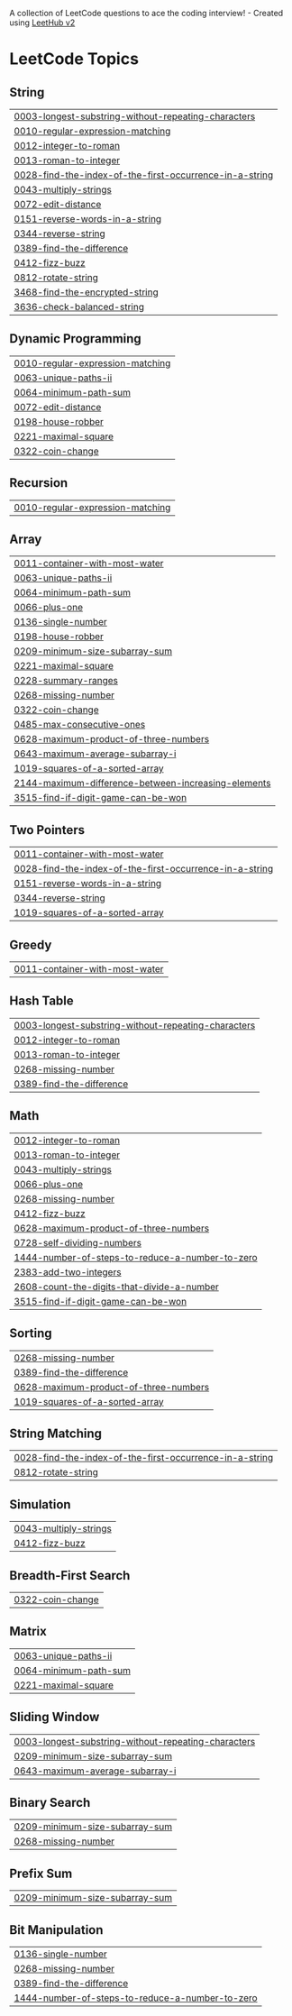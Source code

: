 A collection of LeetCode questions to ace the coding interview! - Created using [LeetHub v2](https://github.com/arunbhardwaj/LeetHub-2.0)
<!---LeetCode Topics Start-->
# LeetCode Topics
## String
|  |
| ------- |
| [0003-longest-substring-without-repeating-characters](https://github.com/jhansi-challa/Leetcode/tree/master/0003-longest-substring-without-repeating-characters) |
| [0010-regular-expression-matching](https://github.com/jhansi-challa/Leetcode/tree/master/0010-regular-expression-matching) |
| [0012-integer-to-roman](https://github.com/jhansi-challa/Leetcode/tree/master/0012-integer-to-roman) |
| [0013-roman-to-integer](https://github.com/jhansi-challa/Leetcode/tree/master/0013-roman-to-integer) |
| [0028-find-the-index-of-the-first-occurrence-in-a-string](https://github.com/jhansi-challa/Leetcode/tree/master/0028-find-the-index-of-the-first-occurrence-in-a-string) |
| [0043-multiply-strings](https://github.com/jhansi-challa/Leetcode/tree/master/0043-multiply-strings) |
| [0072-edit-distance](https://github.com/jhansi-challa/Leetcode/tree/master/0072-edit-distance) |
| [0151-reverse-words-in-a-string](https://github.com/jhansi-challa/Leetcode/tree/master/0151-reverse-words-in-a-string) |
| [0344-reverse-string](https://github.com/jhansi-challa/Leetcode/tree/master/0344-reverse-string) |
| [0389-find-the-difference](https://github.com/jhansi-challa/Leetcode/tree/master/0389-find-the-difference) |
| [0412-fizz-buzz](https://github.com/jhansi-challa/Leetcode/tree/master/0412-fizz-buzz) |
| [0812-rotate-string](https://github.com/jhansi-challa/Leetcode/tree/master/0812-rotate-string) |
| [3468-find-the-encrypted-string](https://github.com/jhansi-challa/Leetcode/tree/master/3468-find-the-encrypted-string) |
| [3636-check-balanced-string](https://github.com/jhansi-challa/Leetcode/tree/master/3636-check-balanced-string) |
## Dynamic Programming
|  |
| ------- |
| [0010-regular-expression-matching](https://github.com/jhansi-challa/Leetcode/tree/master/0010-regular-expression-matching) |
| [0063-unique-paths-ii](https://github.com/jhansi-challa/Leetcode/tree/master/0063-unique-paths-ii) |
| [0064-minimum-path-sum](https://github.com/jhansi-challa/Leetcode/tree/master/0064-minimum-path-sum) |
| [0072-edit-distance](https://github.com/jhansi-challa/Leetcode/tree/master/0072-edit-distance) |
| [0198-house-robber](https://github.com/jhansi-challa/Leetcode/tree/master/0198-house-robber) |
| [0221-maximal-square](https://github.com/jhansi-challa/Leetcode/tree/master/0221-maximal-square) |
| [0322-coin-change](https://github.com/jhansi-challa/Leetcode/tree/master/0322-coin-change) |
## Recursion
|  |
| ------- |
| [0010-regular-expression-matching](https://github.com/jhansi-challa/Leetcode/tree/master/0010-regular-expression-matching) |
## Array
|  |
| ------- |
| [0011-container-with-most-water](https://github.com/jhansi-challa/Leetcode/tree/master/0011-container-with-most-water) |
| [0063-unique-paths-ii](https://github.com/jhansi-challa/Leetcode/tree/master/0063-unique-paths-ii) |
| [0064-minimum-path-sum](https://github.com/jhansi-challa/Leetcode/tree/master/0064-minimum-path-sum) |
| [0066-plus-one](https://github.com/jhansi-challa/Leetcode/tree/master/0066-plus-one) |
| [0136-single-number](https://github.com/jhansi-challa/Leetcode/tree/master/0136-single-number) |
| [0198-house-robber](https://github.com/jhansi-challa/Leetcode/tree/master/0198-house-robber) |
| [0209-minimum-size-subarray-sum](https://github.com/jhansi-challa/Leetcode/tree/master/0209-minimum-size-subarray-sum) |
| [0221-maximal-square](https://github.com/jhansi-challa/Leetcode/tree/master/0221-maximal-square) |
| [0228-summary-ranges](https://github.com/jhansi-challa/Leetcode/tree/master/0228-summary-ranges) |
| [0268-missing-number](https://github.com/jhansi-challa/Leetcode/tree/master/0268-missing-number) |
| [0322-coin-change](https://github.com/jhansi-challa/Leetcode/tree/master/0322-coin-change) |
| [0485-max-consecutive-ones](https://github.com/jhansi-challa/Leetcode/tree/master/0485-max-consecutive-ones) |
| [0628-maximum-product-of-three-numbers](https://github.com/jhansi-challa/Leetcode/tree/master/0628-maximum-product-of-three-numbers) |
| [0643-maximum-average-subarray-i](https://github.com/jhansi-challa/Leetcode/tree/master/0643-maximum-average-subarray-i) |
| [1019-squares-of-a-sorted-array](https://github.com/jhansi-challa/Leetcode/tree/master/1019-squares-of-a-sorted-array) |
| [2144-maximum-difference-between-increasing-elements](https://github.com/jhansi-challa/Leetcode/tree/master/2144-maximum-difference-between-increasing-elements) |
| [3515-find-if-digit-game-can-be-won](https://github.com/jhansi-challa/Leetcode/tree/master/3515-find-if-digit-game-can-be-won) |
## Two Pointers
|  |
| ------- |
| [0011-container-with-most-water](https://github.com/jhansi-challa/Leetcode/tree/master/0011-container-with-most-water) |
| [0028-find-the-index-of-the-first-occurrence-in-a-string](https://github.com/jhansi-challa/Leetcode/tree/master/0028-find-the-index-of-the-first-occurrence-in-a-string) |
| [0151-reverse-words-in-a-string](https://github.com/jhansi-challa/Leetcode/tree/master/0151-reverse-words-in-a-string) |
| [0344-reverse-string](https://github.com/jhansi-challa/Leetcode/tree/master/0344-reverse-string) |
| [1019-squares-of-a-sorted-array](https://github.com/jhansi-challa/Leetcode/tree/master/1019-squares-of-a-sorted-array) |
## Greedy
|  |
| ------- |
| [0011-container-with-most-water](https://github.com/jhansi-challa/Leetcode/tree/master/0011-container-with-most-water) |
## Hash Table
|  |
| ------- |
| [0003-longest-substring-without-repeating-characters](https://github.com/jhansi-challa/Leetcode/tree/master/0003-longest-substring-without-repeating-characters) |
| [0012-integer-to-roman](https://github.com/jhansi-challa/Leetcode/tree/master/0012-integer-to-roman) |
| [0013-roman-to-integer](https://github.com/jhansi-challa/Leetcode/tree/master/0013-roman-to-integer) |
| [0268-missing-number](https://github.com/jhansi-challa/Leetcode/tree/master/0268-missing-number) |
| [0389-find-the-difference](https://github.com/jhansi-challa/Leetcode/tree/master/0389-find-the-difference) |
## Math
|  |
| ------- |
| [0012-integer-to-roman](https://github.com/jhansi-challa/Leetcode/tree/master/0012-integer-to-roman) |
| [0013-roman-to-integer](https://github.com/jhansi-challa/Leetcode/tree/master/0013-roman-to-integer) |
| [0043-multiply-strings](https://github.com/jhansi-challa/Leetcode/tree/master/0043-multiply-strings) |
| [0066-plus-one](https://github.com/jhansi-challa/Leetcode/tree/master/0066-plus-one) |
| [0268-missing-number](https://github.com/jhansi-challa/Leetcode/tree/master/0268-missing-number) |
| [0412-fizz-buzz](https://github.com/jhansi-challa/Leetcode/tree/master/0412-fizz-buzz) |
| [0628-maximum-product-of-three-numbers](https://github.com/jhansi-challa/Leetcode/tree/master/0628-maximum-product-of-three-numbers) |
| [0728-self-dividing-numbers](https://github.com/jhansi-challa/Leetcode/tree/master/0728-self-dividing-numbers) |
| [1444-number-of-steps-to-reduce-a-number-to-zero](https://github.com/jhansi-challa/Leetcode/tree/master/1444-number-of-steps-to-reduce-a-number-to-zero) |
| [2383-add-two-integers](https://github.com/jhansi-challa/Leetcode/tree/master/2383-add-two-integers) |
| [2608-count-the-digits-that-divide-a-number](https://github.com/jhansi-challa/Leetcode/tree/master/2608-count-the-digits-that-divide-a-number) |
| [3515-find-if-digit-game-can-be-won](https://github.com/jhansi-challa/Leetcode/tree/master/3515-find-if-digit-game-can-be-won) |
## Sorting
|  |
| ------- |
| [0268-missing-number](https://github.com/jhansi-challa/Leetcode/tree/master/0268-missing-number) |
| [0389-find-the-difference](https://github.com/jhansi-challa/Leetcode/tree/master/0389-find-the-difference) |
| [0628-maximum-product-of-three-numbers](https://github.com/jhansi-challa/Leetcode/tree/master/0628-maximum-product-of-three-numbers) |
| [1019-squares-of-a-sorted-array](https://github.com/jhansi-challa/Leetcode/tree/master/1019-squares-of-a-sorted-array) |
## String Matching
|  |
| ------- |
| [0028-find-the-index-of-the-first-occurrence-in-a-string](https://github.com/jhansi-challa/Leetcode/tree/master/0028-find-the-index-of-the-first-occurrence-in-a-string) |
| [0812-rotate-string](https://github.com/jhansi-challa/Leetcode/tree/master/0812-rotate-string) |
## Simulation
|  |
| ------- |
| [0043-multiply-strings](https://github.com/jhansi-challa/Leetcode/tree/master/0043-multiply-strings) |
| [0412-fizz-buzz](https://github.com/jhansi-challa/Leetcode/tree/master/0412-fizz-buzz) |
## Breadth-First Search
|  |
| ------- |
| [0322-coin-change](https://github.com/jhansi-challa/Leetcode/tree/master/0322-coin-change) |
## Matrix
|  |
| ------- |
| [0063-unique-paths-ii](https://github.com/jhansi-challa/Leetcode/tree/master/0063-unique-paths-ii) |
| [0064-minimum-path-sum](https://github.com/jhansi-challa/Leetcode/tree/master/0064-minimum-path-sum) |
| [0221-maximal-square](https://github.com/jhansi-challa/Leetcode/tree/master/0221-maximal-square) |
## Sliding Window
|  |
| ------- |
| [0003-longest-substring-without-repeating-characters](https://github.com/jhansi-challa/Leetcode/tree/master/0003-longest-substring-without-repeating-characters) |
| [0209-minimum-size-subarray-sum](https://github.com/jhansi-challa/Leetcode/tree/master/0209-minimum-size-subarray-sum) |
| [0643-maximum-average-subarray-i](https://github.com/jhansi-challa/Leetcode/tree/master/0643-maximum-average-subarray-i) |
## Binary Search
|  |
| ------- |
| [0209-minimum-size-subarray-sum](https://github.com/jhansi-challa/Leetcode/tree/master/0209-minimum-size-subarray-sum) |
| [0268-missing-number](https://github.com/jhansi-challa/Leetcode/tree/master/0268-missing-number) |
## Prefix Sum
|  |
| ------- |
| [0209-minimum-size-subarray-sum](https://github.com/jhansi-challa/Leetcode/tree/master/0209-minimum-size-subarray-sum) |
## Bit Manipulation
|  |
| ------- |
| [0136-single-number](https://github.com/jhansi-challa/Leetcode/tree/master/0136-single-number) |
| [0268-missing-number](https://github.com/jhansi-challa/Leetcode/tree/master/0268-missing-number) |
| [0389-find-the-difference](https://github.com/jhansi-challa/Leetcode/tree/master/0389-find-the-difference) |
| [1444-number-of-steps-to-reduce-a-number-to-zero](https://github.com/jhansi-challa/Leetcode/tree/master/1444-number-of-steps-to-reduce-a-number-to-zero) |
<!---LeetCode Topics End-->